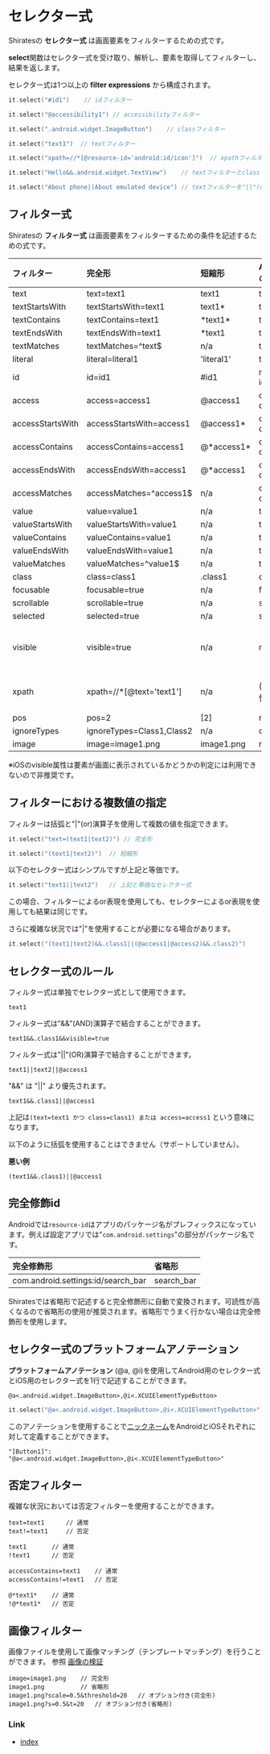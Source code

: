 # セレクター式

Shiratesの **セレクター式** は画面要素をフィルターするための式です。

**select**関数はセレクター式を受け取り、解析し、要素を取得してフィルターし、結果を返します。

セレクター式は1つ以上の **filter expressions** から構成されます。

```kotlin
it.select("#id1")    // idフィルター

it.select("@accessibility1") // accessibilityフィルター

it.select(".android.widget.ImageButton")    // classフィルター

it.select("text1")  // textフィルター

it.select("xpath=//*[@resource-id='android:id/icon']")  // xpathフィルター

it.select("Hello&&.android.widget.TextView")    // textフィルターとclassフィルターを"&&"(and)演算子で結合

it.select("About phone||About emulated device") // textフィルターを"||"(or)演算子で結合
```

## フィルター式

Shiratesの **フィルター式** は画面要素をフィルターするための条件を記述するための式です。

| フィルター            | 完全形                       | 短縮形         | Androidの属性   | iOSの属性  | 備考   |
|:-----------------|:--------------------------|:------------|:-------------|:--------|:-----|
| text             | text=text1                | text1       | text         | label   |      |
| textStartsWith   | textStartsWith=text1      | text1*      | text         | label   |      |
| textContains     | textContains=text1        | \*text1*    | text         | label   |      |
| textEndsWith     | textEndsWith=text1        | *text1      | text         | label   |      |
| textMatches      | textMatches=^text$        | n/a         | text         | label   |      |
| literal          | literal=literal1          | 'literal1'  | text         | label   |      |
| id               | id=id1                    | #id1        | resource-id  | name    |      |
| access           | access=access1            | @access1    | content-desc | name    |      |
| accessStartsWith | accessStartsWith=access1  | @access1*   | content-desc | name    |      |
| accessContains   | accessContains=access1    | @\*access1* | content-desc | name    |      |
| accessEndsWith   | accessEndsWith=access1    | @*access1   | content-desc | name    |      |
| accessMatches    | accessMatches=^access1$   | n/a         | content-desc | name    |      |
| value            | value=value1              | n/a         | text         | value   |      |
| valueStartsWith  | valueStartsWith=value1    | n/a         | text         | value   |      |
| valueContains    | valueContains=value1      | n/a         | text         | value   |      |
| valueEndsWith    | valueEndsWith=value1      | n/a         | text         | value   |      |
| valueMatches     | valueMatches=^value1$     | n/a         | text         | value   |      |
| class            | class=class1              | .class1     | class        | type    |      |
| focusable        | focusable=true            | n/a         | focusable    | n/a     |      |
| scrollable       | scrollable=true           | n/a         | scrollable   | n/a     |      |
| selected         | selected=true             | n/a         | selected     | n/a     |      |
| visible          | visible=true              | n/a         | n/a          | visible | ※非推奨 |
| xpath            | xpath=//*[@text='text1']  | n/a         | (任意の属性)      | (任意の属性) |      |
| pos              | pos=2                     | [2]         | n/a          | n/a     |      |
| ignoreTypes      | ignoreTypes=Class1,Class2 | n/a         | class        | type    |      |
| image            | image=image1.png          | image1.png  | n/a          | n/a     |      |

※iOSのvisible属性は要素が画面に表示されているかどうかの判定には利用できないので非推奨です。

## フィルターにおける複数値の指定

フィルターは括弧と"|"(or)演算子を使用して複数の値を指定できます。

```kotlin
it.select("text=(text1|text2)") // 完全形

it.select("(text1|text2)")  // 短縮形
```

以下のセレクター式はシンプルですが上記と等価です。

```kotlin
it.select("text1||text2")   // 上記と等価なセレクター式
```

この場合、フィルターによるor表現を使用しても、セレクターによるor表現を使用しても結果は同じです。

さらに複雑な状況では"|"を使用することが必要になる場合があります。

```kotlin
it.select("(text1|text2)&&.class1||(@access1|@access2)&&.class2)")
```

## セレクター式のルール

フィルター式は単独でセレクター式として使用できます。

```
text1
```

フィルター式は"&&"(AND)演算子で結合することができます。

```
text1&&.class1&&visible=true
```

フィルター式は"||"(OR)演算子で結合することができます。

```
text1||text2||@access1
```

"&&" は  "||" より優先されます。

```
text1&&.class1||@access1
```

上記は`(text=text1 かつ class=class1) または access=access1` という意味になります。

以下のように括弧を使用することはできません（サポートしていません）。

**悪い例**

```
(text1&&.class1)||@access1
```

## 完全修飾id

Androidでは`resource-id`はアプリのパッケージ名がプレフィックスになっています。例えば設定アプリでは"`com.android.settings`"の部分がパッケージ名です。

| 完全修飾形                              | 省略形        |
|:-----------------------------------|:-----------|
| com.android.settings:id/search_bar | search_bar |

Shiratesでは省略形で記述すると完全修飾形に自動で変換されます。可読性が高くなるので省略形の使用が推奨されます。省略形でうまく行かない場合は完全修飾形を使用します。

## セレクター式のプラットフォームアノテーション

**プラットフォームアノテーション** (@a, @i)を使用してAndroid用のセレクター式とiOS用のセレクター式を1行で記述することができます。

```
@a<.android.widget.ImageButton>,@i<.XCUIElementTypeButton>
```

```kotlin
it.select("@a<.android.widget.ImageButton>,@i<.XCUIElementTypeButton>")
```

このアノテーションを使用することで[ニックネーム](nickname/nickname_ja.md)をAndroidとiOSそれぞれに対して定義することができます。

```
"[Button1]": "@a<.android.widget.ImageButton>,@i<.XCUIElementTypeButton>"
```

## 否定フィルター

複雑な状況においては否定フィルターを使用することができます。

```
text=text1      // 通常
text!=text1     // 否定

text1       // 通常
!text1      // 否定

accessContains=text1    // 通常
accessContains!=text1   // 否定

@*text1*    // 通常
!@*text1*   // 否定
```

## 画像フィルター

画像ファイルを使用して画像マッチング（テンプレートマッチング）を行うことができます。
参照 [画像の検証](../function_property/asserting_image/image_assertion_ja.md)

```
image=image1.png    // 完全形
image1.png          // 省略形
image1.png?scale=0.5&threshold=20   // オプション付き(完全形)
image1.png?s=0.5&t=20   // オプション付き(省略形)
```

### Link

- [index](../../index_ja.md)
